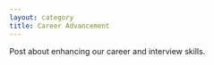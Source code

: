 ```yaml
---
layout: category
title: Career Advancement
---
```


Post about enhancing our career and interview skills.